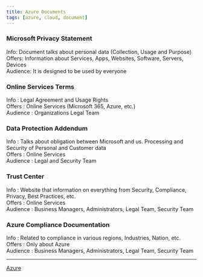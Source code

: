 ```yaml
---
title: Azure Documents
tags: [azure, cloud, document]
---
```


### Microsoft Privacy Statement

Info: Document talks about personal data (Collection, Usage and Purpose)  
Offers: Information about Services, Apps, Websites, Software, Servers, Devices  
Audience: It is designed to be used by everyone

### Online Services Terms

Info : Legal Agreement and Usage Rights  
Offers : Online Services (Microsoft 365, Azure, etc.)  
Audience : Organizations Legal Team

### Data Protection Addendum

Info : Talks about obligation between Microsoft and us. Processing and Security of Personal and Customer data  
Offers : Online Services  
Audience : Legal and Security Team

### Trust Center

Info : Website that information on everything from Security, Compliance, Privacy, Best Practices, etc.  
Offers : Online Services  
Audience : Business Managers, Administrators, Legal Team, Security Team

### Azure Compliance Documentation

Info : Related to compliance in various regions, Industries, Nation, etc.  
Offers : Only about Azure  
Audience : Business Managers, Administrators, Legal Team, Security Team

---

[Azure](../Azure.md)